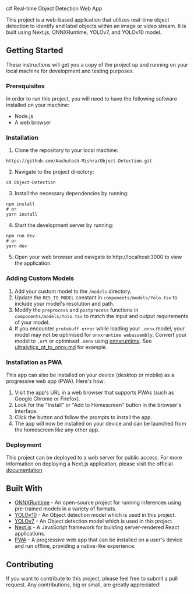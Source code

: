 c# Real-time Object Detection Web App

This project is a web-based application that utilizes real-time object detection to identify and label objects within an image or video stream. It is built using Next.js, ONNXRuntime, YOLOv7, and YOLOv10 model.


## Getting Started

These instructions will get you a copy of the project up and running on your local machine for development and testing purposes.

### Prerequisites

In order to run this project, you will need to have the following software installed on your machine:

- Node.js
- A web browser

### Installation

1. Clone the repository to your local machine:

```
https://github.com/Aashutosh-Mishra/Object-Detection.git
```

2. Navigate to the project directory:

```
cd Object-Detection
```

3. Install the necessary dependencies by running:

```
npm install
# or
yarn install
```

4. Start the development server by running:

```
npm run dev
# or
yarn dev
```

5. Open your web browser and navigate to http://localhost:3000 to view the application.

### Adding Custom Models

1. Add your custom model to the `/models` directory.
2. Update the `RES_TO_MODEL` constant in `components/models/Yolo.tsx` to include your model's resolution and path.
3. Modify the `preprocess` and `postprocess` functions in `components/models/Yolo.tsx` to match the input and output requirements of your model.
4. If you encounter `protobuff error` while loading your `.onnx` model, your model may not be optimised for `onnxruntime webassembly`. Convert your model to `.ort` or optimised `.onnx` using [onnxruntime](https://onnxruntime.ai/docs/performance/model-optimizations/ort-format-models.html). See [ultralytics_pt_to_onnx.md](./ultralytics_pt_to_onnx.md) for example.

### Installation as PWA

This app can also be installed on your device (desktop or mobile) as a progressive web app (PWA). Here's how:

1. Visit the app's URL in a web browser that supports PWAs (such as Google Chrome or Firefox).
2. Look for the "Install" or "Add to Homescreen" button in the browser's interface.
3. Click the button and follow the prompts to install the app.
4. The app will now be installed on your device and can be launched from the homescreen like any other app.

### Deployment

This project can be deployed to a web server for public access. For more information on deploying a Next.js application, please visit the official [documentation](https://nextjs.org/docs/deployment/)

## Built With

- [ONNXRuntime](https://onnxruntime.ai/) - An open-source project for running inferences using pre-trained models in a variety of formats.
- [YOLOv10](https://github.com/THU-MIG/yolov10) - An Object detection model which is used in this project.
- [YOLOv7](https://github.com/WongKinYiu/yolov7) - An Object detection model which is used in this project.
- [Next.js](https://nextjs.org/) - A JavaScript framework for building server-rendered React applications.
- [PWA](https://developer.mozilla.org/en-US/docs/Web/Progressive_web_apps) - A progressive web app that can be installed on a user's device and run offline, providing a native-like experience.

## Contributing

If you want to contribute to this project, please feel free to submit a pull request. Any contributions, big or small, are greatly appreciated!

